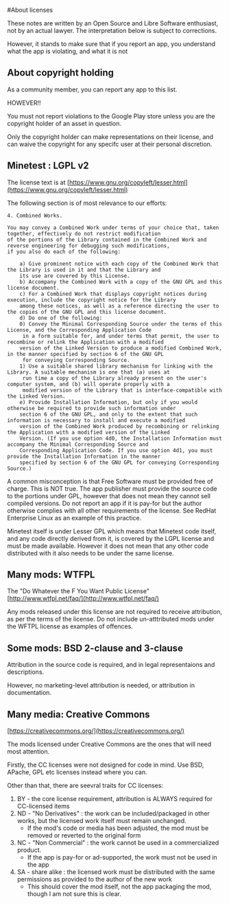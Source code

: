 #About licenses

These notes are written by an Open Source and Libre Software enthusiast, not by an actual lawyer. The interpretation below is subject to corrections.

However, it stands to make sure that if you report an app, you understand what the app is violating, and what it is not

## About copyright holding

As a community member, you can report any app to this list.

HOWEVER!!

You must not report violations to the Google Play store unless you are the copyright holder of an asset in question.

Only the copyright holder can make representations on their license, and can waive the copyright for any specifc user at their personal discretion.

## Minetest : LGPL v2

The license text is at [https://www.gnu.org/copyleft/lesser.html](https://www.gnu.org/copyleft/lesser.html)

The following section is of most relevance to our efforts:


	4. Combined Works.

	You may convey a Combined Work under terms of your choice that, taken together, effectively do not restrict modification
	of the portions of the Library contained in the Combined Work and reverse engineering for debugging such modifications,
	if you also do each of the following:

	    a) Give prominent notice with each copy of the Combined Work that the Library is used in it and that the Library and
		its use are covered by this License.
	    b) Accompany the Combined Work with a copy of the GNU GPL and this license document.
	    c) For a Combined Work that displays copyright notices during execution, include the copyright notice for the Library
		among these notices, as well as a reference directing the user to the copies of the GNU GPL and this license document.
	    d) Do one of the following:
		0) Convey the Minimal Corresponding Source under the terms of this License, and the Corresponding Application Code
		 in a form suitable for, and under terms that permit, the user to recombine or relink the Application with a modified
		version of the Linked Version to produce a modified Combined Work, in the manner specified by section 6 of the GNU GPL
		 for conveying Corresponding Source.
		1) Use a suitable shared library mechanism for linking with the Library. A suitable mechanism is one that (a) uses at
		 run time a copy of the Library already present on the user's computer system, and (b) will operate properly with a
		 modified version of the Library that is interface-compatible with the Linked Version.
	    e) Provide Installation Information, but only if you would otherwise be required to provide such information under
		section 6 of the GNU GPL, and only to the extent that such information is necessary to install and execute a modified
		version of the Combined Work produced by recombining or relinking the Application with a modified version of the Linked
		Version. (If you use option 4d0, the Installation Information must accompany the Minimal Corresponding Source and
		Corresponding Application Code. If you use option 4d1, you must provide the Installation Information in the manner
		specified by section 6 of the GNU GPL for conveying Corresponding Source.)


A common misconception is that Free Software must be provided free of charge. This is NOT true. The app publisher must provide the source code to the portions under GPL, however that does not mean they cannot sell compiled versions. Do not report an app if it is pay-for but the author otherwise complies with all other requirements of the license. See RedHat Enterprise Linux as an example of this practice.

Minetest itself is under Lesser GPL which means that Minetest code itself, and any code directly derived from it, is covered by the LGPL license and must be made available. However it does not mean that any other code distributed with it also needs to be under the same license.

## Many mods: WTFPL

The "Do Whatever the F You Want Public License" [http://www.wtfpl.net/faq/](http://www.wtfpl.net/faq/)

Any mods released under this license are not required to receive attribution, as per the terms of the license. Do not include un-atttributed mods under the WFTPL license as examples of offences.

## Some mods: BSD 2-clause and 3-clause

Attribution in the source code is required, and in legal representaions and descriptions.

However, no marketing-level attribution is needed, or attribution in documentation.

## Many media: Creative Commons

[https://creativecommons.org/](https://creativecommons.org/)

The mods licensed under Creative Commons are the ones that will need most attention.

Firstly, the CC licenses were not designed for code in mind. Use BSD, APache, GPL etc licenses instead where you can.

Other than that, there are seevral traits for CC licenses:

1. BY - the core license requirement, attribution is ALWAYS required for CC-licensed items
2. ND - "No Derivatives" : the work can be included/packaged in other works, but the licensed work itself must remain unchanged.
	* If the mod's code or media has been adjusted, the mod must be removed or reverted to the original form
3. NC - "Non Commercial" : the work cannot be used in a commercialized product.
	* If the app is pay-for or ad-supported, the work must not be used in the app
4. SA - share alike : the licensed work must be distributed with the same permissions as provided to the author of the new work
	* This should cover the mod itself, not the app packaging the mod, though I am not sure this is clear.
